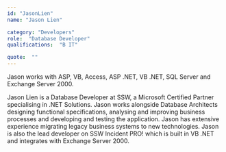 ```yaml
---
id: "JasonLien"
name: "Jason Lien"

category: "Developers"
role:  "Database Developer"
qualifications:  "B IT"

quote:  ""
---
```


Jason works with ASP, VB, Access, ASP .NET, VB .NET, SQL Server and Exchange Server 2000.

Jason Lien is a Database Developer at SSW, a Microsoft Certified Partner specialising in .NET Solutions. Jason works alongside Database Architects designing functional specifications, analysing and improving business processes and developing and testing the application. Jason has extensive experience migrating legacy business systems to new technologies. Jason is also the lead developer on SSW Incident PRO! which is built in VB .NET and integrates with Exchange Server 2000.